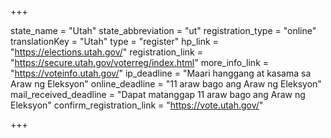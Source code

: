 +++

state_name = "Utah"
state_abbreviation = "ut"
registration_type = "online"
translationKey = "Utah"
type = "register"
hp_link = "https://elections.utah.gov/"
registration_link = "https://secure.utah.gov/voterreg/index.html"
more_info_link = "https://voteinfo.utah.gov/"
ip_deadline = "Maari hanggang at kasama sa  Araw ng Eleksyon"
online_deadline = "11 araw bago ang Araw ng Eleksyon"
mail_received_deadline = "Dapat matanggap 11 araw bago ang Araw ng Eleksyon"
confirm_registration_link = "https://vote.utah.gov/"

+++